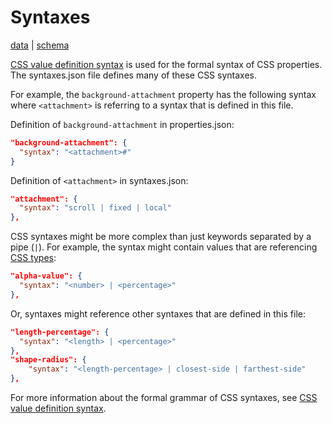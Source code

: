 # Syntaxes

[data](https://github.com/mdn/data/blob/master/css/syntaxes.json) |
[schema](https://github.com/mdn/data/blob/master/css/syntaxes.schema.json)

[CSS value definition syntax](https://developer.mozilla.org/en-US/docs/Web/CSS/Value_definition_syntax) is used for the formal syntax of CSS properties. The syntaxes.json file defines many of these CSS syntaxes.

For example, the `background-attachment` property has the following syntax where `<attachment>` is referring to a syntax that is defined in this file.

Definition of `background-attachment` in properties.json:

```json
"background-attachment": {
  "syntax": "<attachment>#"
}
```

Definition of `<attachment>` in syntaxes.json:

```json
"attachment": {
  "syntax": "scroll | fixed | local"
},

```

CSS syntaxes might be more complex than just keywords separated by a pipe (`|`). For example, the syntax might contain values that are referencing
[CSS types](https://github.com/mdn/data/blob/master/css/types.md):

```json
"alpha-value": {
  "syntax": "<number> | <percentage>"
},
```

Or, syntaxes might reference other syntaxes that are defined in this file:

```json
"length-percentage": {
  "syntax": "<length> | <percentage>"
},
"shape-radius": {
    "syntax": "<length-percentage> | closest-side | farthest-side"
},
```

For more information about the formal grammar of CSS syntaxes, see [CSS value definition syntax](https://developer.mozilla.org/en-US/docs/Web/CSS/Value_definition_syntax).
